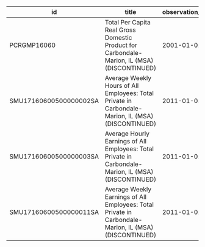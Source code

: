 | id                     | title                                                                                                 | observation_start   | observation_end   |
|------------------------|-------------------------------------------------------------------------------------------------------|---------------------|-------------------|
| PCRGMP16060            | Total Per Capita Real Gross Domestic Product for Carbondale-Marion, IL (MSA) (DISCONTINUED)           | 2001-01-01          | 2017-01-01        |
| SMU17160600500000002SA | Average Weekly Hours of All Employees: Total Private in Carbondale-Marion, IL (MSA) (DISCONTINUED)    | 2011-01-01          | 2022-03-01        |
| SMU17160600500000003SA | Average Hourly Earnings of All Employees: Total Private in Carbondale-Marion, IL (MSA) (DISCONTINUED) | 2011-01-01          | 2022-03-01        |
| SMU17160600500000011SA | Average Weekly Earnings of All Employees: Total Private in Carbondale-Marion, IL (MSA) (DISCONTINUED) | 2011-01-01          | 2022-03-01        |